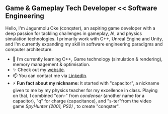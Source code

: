 
## Game & Gameplay Tech Developer << Software Engineering

Hello, I'm Jagunmolu Oke (conqster), an aspiring game developer with a deep passion for tackling challenges in gameplay, AI, and physics simulation technologies. I primarily work with C++, Unreal Engine and Unity, and I'm currently expanding my skill in software engineering paradigms and computer architecture.

- 🌱 I’m currently learning C++, Game technology (simulation & rendering), memory management & optimisation.
- ✨ Check out my [website](https://okejagunmolu.wixsite.com/portfolio).
- 📫 You can contact me via [LinkedIn](https://www.linkedin.com/in/jagunmolu-oke/).
- ⚡ **Fun fact about my nickname:** It started with "capacitor", a nickname given to me by my physics teacher for my excellence in class. Playing on that, I combined "con-" from *condenser* (another name for a capacitor), "q" for charge (capacitance), and "s-ter"from the video game *SpyHunter (2001, PS2)* , to create "conqster".

